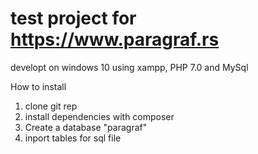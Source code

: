 # test project for https://www.paragraf.rs
developt on windows 10 using xampp, PHP 7.0 and MySql

How to install
1. clone git rep
2. install dependencies with composer
3. Create a database "paragraf" 
4. inport tables for sql file
